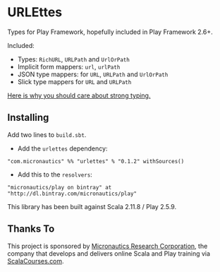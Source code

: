 # URLEttes

Types for Play Framework, hopefully included in Play Framework 2.6+.

Included:
* Types: `RichURL`, `URLPath` and `UrlOrPath`
* Implicit form mappers: `url`, `urlPath`
* JSON type mappers: for `URL`, `URLPath` and `UrlOrPath`
* Slick type mappers for `URL` and `URLPath`

[Here is why you should care about strong typing.](http://pchiusano.github.io/2016-09-15/static-vs-dynamic.html)

## Installing ##

Add two lines to `build.sbt`.

 * Add the `urlettes` dependency:
````
"com.micronautics" %% "urlettes" % "0.1.2" withSources()
````

 * Add this to the `resolvers`:
````
"micronautics/play on bintray" at "http://dl.bintray.com/micronautics/play"
````

This library has been built against Scala 2.11.8 / Play 2.5.9.

## Thanks To

This project is sponsored by [Micronautics Research Corporation](http://www.micronauticsresearch.com/),
the company that develops and delivers online Scala and Play training via [ScalaCourses.com](http://www.ScalaCourses.com).
